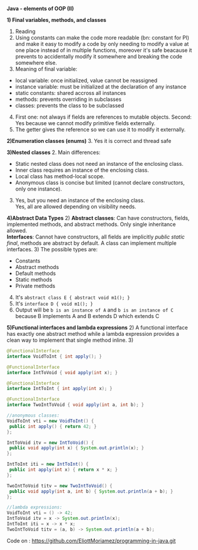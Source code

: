 **Java - elements of OOP (II)**

**1) Final variables, methods, and classes**
1. Reading
2. Using constants can make the code more readable (bn: constant for PI) and make it easy to modify a code by only needing to modify a value at one place instead of in multiple functions, moreover it's safe beacause it prevents to accidentally modify it somewhere and breaking the code somewhere else.
3. Meaning of final variable: 
- local variable: once initialized, value cannot be reassigned
- instance variable: must be initialized at the declaration of any instance
- static constants: shared accross all instances
- methods: prevents overriding in subclasses
- classes: prevents the class to be subclassed
4. First one: not always if fields are references to mutable objects. Second: Yes because we cannot modify primitive fields externally.
5. The getter gives the reference so we can use it to modify it externally.

**2)Enumeration classes (enums)**
3. Yes it is correct and thread safe

**3)Nested classes**
2. Main differences:
- Static nested class does not need an instance of the enclosing class.
- Inner class requires an instance of the enclosing class.
- Local class has method-local scope.
- Anonymous class is concise but limited (cannot declare constructors, only one instance).
3. Yes, but you need an instance of the enclosing class.\
Yes, all are allowed depending on visibility needs.

**4)Abstract Data Types**
2) **Abstract classes**: Can have constructors, fields, implemented methods, and abstract methods. Only single inheritance allowed.\
**Interfaces**: Cannot have constructors, all fields are implicitly *public static final*, methods are abstract by default. A class can implement multiple interfaces.
3) The possible types are: 
- Constants
- Abstract methods
- Default methods 
- Static methods 
- Private methods 
4) It's ```abstract class E { abstract void m1(); }```
5) It's ```interface D { void m1(); }```
6) Output will be `b is an instance of A` and `b is an instance of C`
\
because B implements A and B extends D which extends C

**5)Functional interfaces and lambda expressions**
2) A functional interface has exactly one abstract method while a lambda expression provides a clean way to implement that single method inline.
3) 
```java
@FunctionalInterface
interface VoidToInt { int apply(); }

@FunctionalInterface
interface IntToVoid { void apply(int x); }

@FunctionalInterface
interface IntToInt { int apply(int x); }

@FunctionalInterface
interface TwoIntToVoid { void apply(int a, int b); }

//anonymous classes:
VoidToInt vti = new VoidToInt() {
 public int apply() { return 42; }
};

IntToVoid itv = new IntToVoid() {
 public void apply(int x) { System.out.println(x); }
};

IntToInt iti = new IntToInt() {
 public int apply(int x) { return x * x; }
};

TwoIntToVoid titv = new TwoIntToVoid() {
 public void apply(int a, int b) { System.out.println(a + b); }
};

//lambda expressions:
VoidToInt vti = () -> 42;
IntToVoid itv = x -> System.out.println(x);
IntToInt iti = x -> x * x;
TwoIntToVoid titv = (a, b) -> System.out.println(a + b);
```

Code on : https://github.com/EliottMoriamez/programming-in-java.git